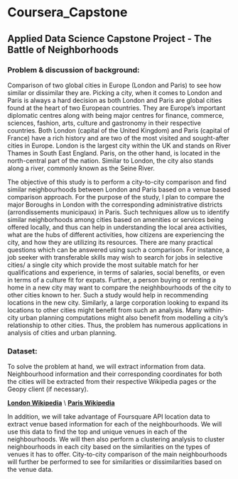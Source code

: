 # Coursera_Capstone
## Applied Data Science Capstone Project - The Battle of Neighborhoods

### Problem & discussion of background:

Comparison of two global cities in Europe (London and Paris) to see how similar or dissimilar they are. Picking a city, when it comes to London and Paris is always a hard decision as both London and Paris are global cities found at the heart of two European countries. They are Europe’s important diplomatic centres along with being major centres for finance, commerce, sciences, fashion, arts, culture and gastronomy in their respective countries. Both London (capital of the United Kingdom) and Paris (capital of France) have a rich history and are two of the most visited and sought-after cities in Europe. London is the largest city within the UK and stands on River Thames in South East England. Paris, on the other hand, is located in the north-central part of the nation. Similar to London, the city also stands along a river, commonly known as the Seine River. 
      
The objective of this study is to perform a city-to-city comparison and find similar neighbourhoods between London and Paris based on a venue based comparison approach. For the purpose of the study, I plan to compare the major Boroughs in London with the corresponding administrative districts (arrondissements municipaux) in Paris. Such techniques allow us to identify similar neighborhoods among cities based on amenities or services being offered locally, and thus can help in understanding the local area activities, what are the hubs of different activities, how citizens are experiencing the city, and how they are utilizing its resources. There are many practical questions which can be answered using such a comparison. For instance, a job seeker with transferable skills may wish to search for jobs in selective cities/ a single city which provide the most suitable match for her qualifications and experience, in terms of salaries, social benefits, or even in terms of a culture fit for expats. Further, a person buying or renting a home in a new city may want to compare the neighhbourhoods of the city to other cities known to her. Such a study would help in recommending locations in the new city. Similarly, a large corporation looking to expand its locations to other cities might benefit from such an analysis. Many within-city urban planning computations might also benefit from modelling a city’s relationship to other cities. Thus, the problem has numerous applications in analysis of cities and urban planning.
### Dataset:

To solve the problem at hand, we will extract information from data. Neighbourhood information and their corresponding coordinates for both the cities will be extracted from their respective Wikipedia pages or the Geopy client (if necessary).
      
__[London Wikipedia](https://en.wikipedia.org/wiki/List_of_London_boroughs)__ \\
__[Paris Wikipedia](https://en.wikipedia.org/wiki/Arrondissements_of_Paris)__ 

In addition, we will take advantage of Foursquare API location data to extract venue based information for each of the neighbourhoods.  We will use this data to find the top and unique venues in each of the neighbourhoods. We will then also perform a clustering analysis to cluster neighbourhoods in each city based on the similarities on the types of venues it has to offer. City-to-city comparison of the main neighbourhoods will further be performed to see for similarities or dissimilarities based on the venue data.
